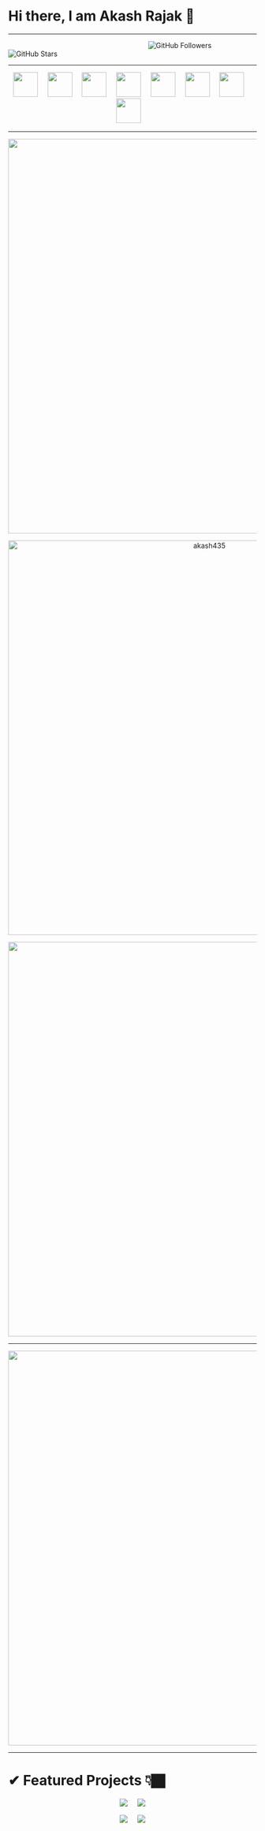# Hi there, I am Akash Rajak 👋

****

&nbsp;&nbsp;&nbsp;&nbsp;&nbsp;&nbsp;&nbsp;&nbsp;&nbsp;&nbsp;&nbsp;&nbsp;&nbsp;&nbsp;&nbsp;&nbsp;&nbsp;&nbsp;&nbsp;&nbsp;&nbsp;&nbsp;&nbsp;&nbsp;&nbsp;&nbsp;&nbsp;&nbsp;&nbsp;
&nbsp;&nbsp;&nbsp;&nbsp;&nbsp;&nbsp;&nbsp;&nbsp;&nbsp;&nbsp;&nbsp;&nbsp;&nbsp;&nbsp;&nbsp;&nbsp;&nbsp;&nbsp;&nbsp;&nbsp;&nbsp;&nbsp;&nbsp;&nbsp;&nbsp;&nbsp;&nbsp;&nbsp;&nbsp;
&nbsp;&nbsp;&nbsp;&nbsp;&nbsp;&nbsp;&nbsp;&nbsp;&nbsp;&nbsp;&nbsp;
![GitHub Followers](https://img.shields.io/github/followers/akash435?label=Followers&color=00FF00)
![GitHub Stars](https://img.shields.io/github/stars/akash435?label=Stars&color=00FF00)

****

<p align="center">
  <a target=_blank href="mailto:aakashrajak02@gmail.com"><img height = 50 width = 50 src="images/mail1.png" /></a>&nbsp;&nbsp;&nbsp;&nbsp;
  <a target=_blank href="https://www.linkedin.com/in/akash-rajak-akash435/"><img height = 50 width = 50 src="images/linkedin.png" /></a>&nbsp;&nbsp;&nbsp;&nbsp;
  <a target=_blank href="https://www.hackerrank.com/aakashrajak02"><img height = 50 width = 50 src="images/hackerrank1.png" /></a>&nbsp;&nbsp;&nbsp;&nbsp;
  <a target=_blank href="https://www.codechef.com/users/akash435"><img height = 50 width = 50 src="images/codechef1.jpg" /></a>&nbsp;&nbsp;&nbsp;&nbsp;
  <a target=_blank href="https://codeforces.com/profile/aakashrajak02"><img height = 50 width = 50 src="images/codeforces1.png" /></a>&nbsp;&nbsp;&nbsp;&nbsp;
  <a target=_blank href="https://leetcode.com/akash435/"><img height = 50 width = 50 src="images/leetcode.png" /></a>&nbsp;&nbsp;&nbsp;&nbsp;
  <a target=_blank href="https://www.facebook.com/aakash.rajak.58173"><img height = 50 width = 50 src="images/facebook.png" /></a>&nbsp;&nbsp;&nbsp;&nbsp;
  <a target=_blank href="https://twitter.com/akash_ramanand"><img height = 50 width = 50 src="images/twitter1.png" /></a>&nbsp;&nbsp;&nbsp;&nbsp;
</p>

****

<p align="center">
  <img width = 800 src = "https://github-readme-stats.vercel.app/api?username=akash435&&show_icons=true&title_color=00FF00&icon_color=00FF00&text_color=FFFF00&bg_color=000000">
</p>

<p align="center">
  <img width = 800 src="https://github-readme-stats.vercel.app/api/top-langs/?username=akash435&langs_count=30&exclude_repo=android_device_xiaomi_onclite,device_xiaomi_onclite,android_kernel_xiaomi_onclite,android_vendor_xiaomi_onclite&hide=Smali,Shell&show_icons=true&locale=en&layout=compact&title_color=00FF00&icon_color=00FF00&text_color=FFFF00&bg_color=000000" alt="akash435" />

<p align = "center">
  <img width = 800 src="https://github-readme-streak-stats.herokuapp.com/?user=akash435&theme=chartreuse-dark" />
</p>

****

<p align = "center">
  <a href = "https://github.com/akash435?tab=repositories"><img width = 800 src="https://activity-graph.herokuapp.com/graph?username=akash435&bg_color=000000&color=00FF00&line=FFFF00&point=964B00&area=true&hide_border=false" /></a>
</p>

****

<h1>✔ Featured Projects 👇🏿 </h1>

<p align = "center">
  <a href="https://github.com/akash435/CaveMan-The_Saviour"><img  src="https://github-readme-stats.vercel.app/api/pin/?username=akash435&repo=CaveMan-The_Saviour&title_color=00FF00&icon_color=00FF00&text_color=FFFF00&bg_color=000000" /></a>&nbsp;&nbsp;&nbsp;&nbsp;
  <a href="https://github.com/akash435/Real-Time-Human-Detection-Counting"><img  src="https://github-readme-stats.vercel.app/api/pin/?username=akash435&repo=Real-Time-Human-Detection-Counting&title_color=00FF00&icon_color=00FF00&text_color=FFFF00&bg_color=000000"  /></a>
</p>
<p align = "center">
  <a href="https://github.com/akash435/Dictionary"><img  src="https://github-readme-stats.vercel.app/api/pin/?username=akash435&repo=Dictionary&title_color=00FF00&icon_color=00FF00&text_color=FFFF00&bg_color=000000" /></a>&nbsp;&nbsp;&nbsp;&nbsp;
  <a href="https://github.com/akash435/Video-Stitching"><img  src="https://github-readme-stats.vercel.app/api/pin/?username=akash435&repo=VIdeo-Stitching&title_color=00FF00&icon_color=00FF00&text_color=FFFF00&bg_color=000000"  /></a>
</p>

